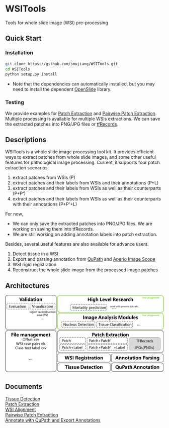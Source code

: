 # WSITools
Tools for whole slide image (WSI) pre-processing
## Quick Start
### Installation
```bash
git clone https://github.com/smujiang/WSITools.git
cd WSITools
python setup.py install
```
* Note that the dependencies can automatically installed, but you may need to install the dependent [OpenSlide](https://openslide.org/) library.
### Testing
We provide examples for [Patch Extraction](docs/patch_extraction/patch_extraction.md) and [Pairwise Patch Extraction](docs/patch_extraction/pairwise_patch_extraction.md). Multiple processing is available for multiple WSIs extractions.
We can save the extracted patches into PNG/JPG files or [tfRecords](https://www.tensorflow.org/tutorials/load_data/tfrecord).
## Descriptions
WSITools is a whole slide image processing tool kit. It provides efficient ways to extract patches from whole slide images, and some other useful features for pathological image processing.
Current, it supports four patch extraction scenarios:
1. extract patches from WSIs (P)
2. extract patches and their labels from WSIs and their annotations (P+L)
3. extract patches and their labels from WSIs as well as their counterparts (P+P')
4. extract patches and their labels from WSIs as well as their counterparts with their annotations (P+P'+L)

For now,
* We can only save the extracted patches into PNG/JPG files. We are working on saving them into tfRecords.
* We are still working on adding annotation labels into patch extraction.

Besides, several useful features are also available for advance users.
1. Detect tissue in a WSI
2. Export and parsing annotation from [QuPath](https://qupath.github.io/) and [Aperio Image Scope](https://www.leicabiosystems.com/digital-pathology/manage/aperio-imagescope/) 
3. WSI rigid registration 
4. Reconstruct the whole slide image from the processed image patches


## Architectures
![Architecture](docs/imgs/arch.png)
## Documents
[Tissue Detection](docs/tissue_detection/tissue_detector.md)   
[Patch Extraction](docs/patch_extraction/patch_extraction.md)   
[WSI Alignment](docs/wsi_registration/wsi_registration.md)          
[Pairwise Patch Extraction](docs/patch_extraction/pairwise_patch_extraction.md)   
[Annotate with QuPath and Export Annotations](docs/wsi_annotation/QuPath_scripts/readme.md)

